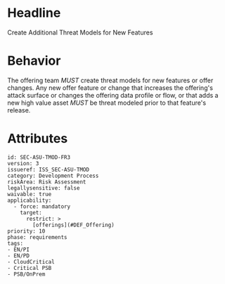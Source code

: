 # Headline

Create Additional Threat Models for New Features

# Behavior

The offering team _MUST_ create threat models for new features or offer changes. Any new offer feature or change that increases the offering's attack surface or changes the offering data profile or flow, or that adds a new high value asset _MUST_ be threat modeled prior to that feature's release.

# Attributes

    id: SEC-ASU-TMOD-FR3
    version: 3
    issueref: ISS_SEC-ASU-TMOD
    category: Development Process
    riskArea: Risk Assessment
    legallysensitive: false
    waivable: true
    applicability:
      - force: mandatory
        target:
          restrict: >
            [offerings](#DEF_Offering)
    priority: 10
    phase: requirements
    tags:
    - EN/PI
    - EN/PD
    - CloudCritical
    - Critical PSB
    - PSB/OnPrem
